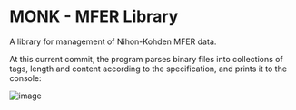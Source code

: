 # MONK - MFER Library

A library for management of Nihon-Kohden MFER data.

At this current commit, the program parses binary files into collections of tags, length and content according to the specification, and prints it to the console:

![image](https://github.com/MONK-system/library/assets/102857059/5e5b6775-4938-4950-b65d-8c10c8bd1ed5)
